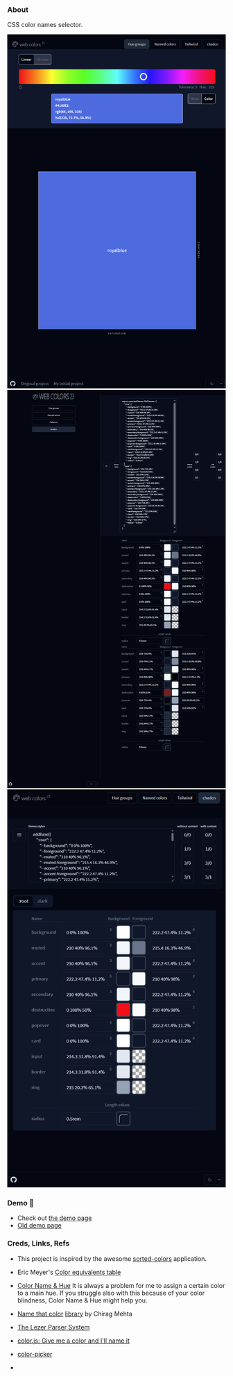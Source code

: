 ### About

CSS color names selector.

![](./src/assets/previews/2023-10-19_16-22-49.png)
![](./src/assets/previews/2024-02-17_15-29-12.png)
![](./src/assets/previews/2024-02-21_15-38-07.png)

### Demo 👀
* Check out [the demo page](https://maxzz.github.io/color-names22)
* [Old demo page](https://maxzz.github.io/color-names)

### Creds, Links, Refs

* This project is inspired by the awesome [sorted-colors](https://enes.in/sorted-colors/) application.  
* Eric Meyer's [Color equivalents table](https://meyerweb.com/eric/css/colors/)
* [Color Name & Hue](https://www.color-blindness.com/color-name-hue) It is always a problem for me to assign a certain color to a main hue. If you struggle also with this because of your color blindness, Color Name & Hue might help you.
* [Name that color](https://chir.ag/projects/name-that-color) [library](https://chir.ag/projects/ntc/ntc.js) by Chirag Mehta
* [The Lezer Parser System](https://lezer.codemirror.net)
* [color.js: Give me a color and I'll name it](https://github.com/colorjs/color-namer)
 

* [color-picker](https://github.com/uiwjs/react-color)
* 